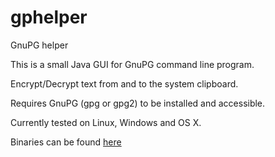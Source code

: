 gphelper
========

GnuPG helper

This is a small Java GUI for GnuPG command line program.

Encrypt/Decrypt text from and to the system clipboard.

Requires GnuPG (gpg or gpg2) to be installed and accessible.

Currently tested on Linux, Windows and OS X.

Binaries can be found [here](https://www.dropbox.com/sh/wv13nodbde06ztn/tWaVS0STwv)

